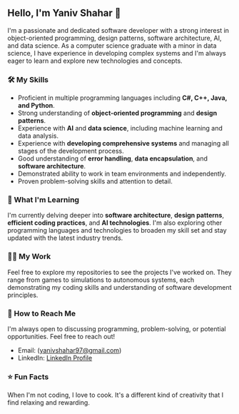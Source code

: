 ## Hello, I'm Yaniv Shahar 👋

I'm a passionate and dedicated software developer with a strong interest in object-oriented programming, design patterns, software architecture, AI, and data science. As a computer science graduate with a minor in data science, I have experience in developing complex systems and I'm always eager to learn and explore new technologies and concepts.

### 🛠️ My Skills

- Proficient in multiple programming languages including **C#, C++, Java, and Python**.
- Strong understanding of **object-oriented programming** and **design patterns**.
- Experience with **AI** and **data science**, including machine learning and data analysis.
- Experience with **developing comprehensive systems** and managing all stages of the development process.
- Good understanding of **error handling**, **data encapsulation**, and **software architecture**.
- Demonstrated ability to work in team environments and independently.
- Proven problem-solving skills and attention to detail.

### 🌱 What I'm Learning

I'm currently delving deeper into **software architecture**, **design patterns**, **efficient coding practices**, and **AI technologies**. I'm also exploring other programming languages and technologies to broaden my skill set and stay updated with the latest industry trends.

### 👨‍💻 My Work

Feel free to explore my repositories to see the projects I've worked on. They range from games to simulations to autonomous systems, each demonstrating my coding skills and understanding of software development principles.

### 🤝 How to Reach Me

I'm always open to discussing programming, problem-solving, or potential opportunities. Feel free to reach out!

- Email: (yanivshahar97@gmail.com)
- LinkedIn: [LinkedIn Profile]([https://www.linkedin.com/in/your-linkedin-profile/](https://www.linkedin.com/in/yanivshahar/))

### ⭐ Fun Facts

When I'm not coding, I love to cook. It's a different kind of creativity that I find relaxing and rewarding.

